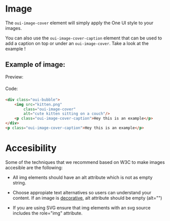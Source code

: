 # Image

The `oui-image-cover` element will simply apply the One UI style to your images.

You can also use the `oui-image-cover-caption` element that can be used to add a caption on top or under an `oui-image-cover`.
Take a look at the example !

## Example of image:

<div  class="previewCode">
    <div class="preview-item">
        <span style="margin-bottom: 20px;display:block;">Preview:</span>
        <div id="phone-container">
            <div id="phone-shadows"></div>
            <div id="phone-sidebutton"></div>
            <div id="phone-ltbutton"></div>
            <div id="phone-lbbutton"></div>
            <div id="phone-camera">
                <div id="phone-lens"></div>
            </div>
            <object id="phone-screen" data="examples/image.html" type="text/html" style="">
            </object>
        </div>
    </div>
    <div class="code-item">
        <span style="margin-bottom: 20px;display:block;">Code:</span>

```html
<div class="oui-bubble">
    <img src="kitten.png"
        class="oui-image-cover"
        alt="cute kitten sitting on a couch"/>
    <p class="oui-image-cover-caption">Hey this is an example</p>
</div>
<p class="oui-image-cover-caption">Hey this is an example</p>
```

</div>
</div>

# Accesibility

Some of the techniques that we recommend based on W3C to make images accesible are the following:

- All img elements should have an alt attribute which is not as empty string.

- Choose appropiate text alternatives so users can understand your content. If an image is [decorative](https://www.w3.org/WAI/tutorials/images/decorative/), alt attribute should be empty (alt="")

- If you are using SVG ensure that img elements with an svg source includes the role="img" attribute.
